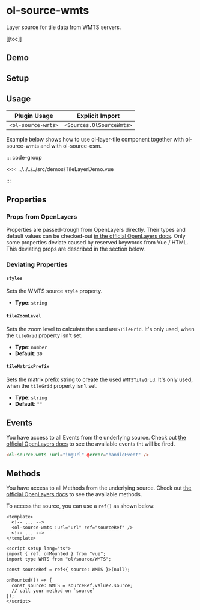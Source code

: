 # ol-source-wmts

Layer source for tile data from WMTS servers.

[[toc]]

## Demo

<script setup>
import TileLayerDemo from "@demos/TileLayerDemo.vue"
</script>

<ClientOnly>
<TileLayerDemo />
</ClientOnly>

## Setup

<!--@include: ../../sources.plugin.md-->

## Usage

| Plugin Usage       |     Explicit Import      |
| ------------------ | :----------------------: |
| `<ol-source-wmts>` | `<Sources.OlSourceWmts>` |

Example below shows how to use ol-layer-tile component together with ol-source-wmts and with ol-source-osm.

::: code-group

<<< ../../../../src/demos/TileLayerDemo.vue

:::

## Properties

### Props from OpenLayers

Properties are passed-trough from OpenLayers directly.
Their types and default values can be checked-out [in the official OpenLayers docs](https://openlayers.org/en/latest/apidoc/module-ol_source_WMTS-WMTS.html).
Only some properties deviate caused by reserved keywords from Vue / HTML.
This deviating props are described in the section below.

### Deviating Properties

#### `styles`

Sets the WMTS source `style` property.

- **Type**: `string`

#### `tileZoomLevel`

Sets the zoom level to calculate the used `WMTSTileGrid`.
It's only used, when the `tileGrid` property isn't set.

- **Type**: `number`
- **Default**: `30`

#### `tileMatrixPrefix`

Sets the matrix prefix string to create the used `WMTSTileGrid`.
It's only used, when the `tileGrid` property isn't set.

- **Type**: `string`
- **Default**: `""`

## Events

You have access to all Events from the underlying source.
Check out [the official OpenLayers docs](https://openlayers.org/en/latest/apidoc/module-ol_source_WMTS-WMTS.html) to see the available events tht will be fired.

```html
<ol-source-wmts :url="imgUrl" @error="handleEvent" />
```

## Methods

You have access to all Methods from the underlying source.
Check out [the official OpenLayers docs](https://openlayers.org/en/latest/apidoc/module-ol_source_WMTS-WMTS.html) to see the available methods.

To access the source, you can use a `ref()` as shown below:

```vue
<template>
  <!-- ... -->
  <ol-source-wmts :url="url" ref="sourceRef" />
  <!-- ... -->
</template>

<script setup lang="ts">
import { ref, onMounted } from "vue";
import type WMTS from "ol/source/WMTS";

const sourceRef = ref<{ source: WMTS }>(null);

onMounted(() => {
  const source: WMTS = sourceRef.value?.source;
  // call your method on `source`
});
</script>
```
